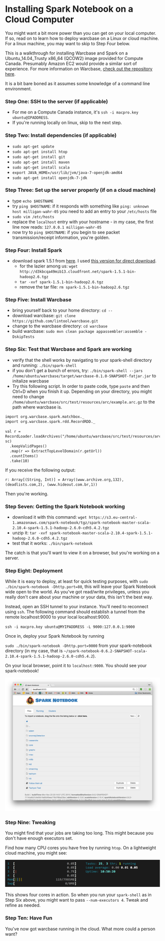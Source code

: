 # Installing Spark Notebook on a Cloud Computer

You might want a bit more power than you can get on your local computer. If so, read on to learn how to deploy warcbase on a Linux or cloud machine. For a linux machine, you may want to skip to Step Four below. 

This is a walkthrough for installing Warcbase and Spark on a Ubuntu_14.04_Trusty x86_64 (QCOW2) image provided for Compute Canada. Presumably Amazon EC2 would provide a similar sort of experience. For more information on Warcbase, [check out the repository here](https://github.com/lintool/warcbase).

It is a bit bare boned as it assumes some knowledge of a command line environment.

### Step One: SSH to the server (if applicable)
- For me on a Compute Canada instance, it's `ssh -i macpro.key ubuntu@IPADDRESS`.
- If you're running locally on linux, skip to the next step.

### Step Two: Install dependencies (if applicable)
- `sudo apt-get update`
- `sudo apt-get install htop`
- `sudo apt-get install git`
- `sudo apt-get install maven`
- `sudo apt-get install scala`
- `export JAVA_HOME=/usr/lib/jvm/java-7-openjdk-amd64`
- `sudo apt-get install openjdk-7-jdk`

### Step Three: Set up the server properly (if on a cloud machine)
- type `echo $HOSTNAME`
- try `ping $HOSTNAME`: if it responds with something like `ping: unknown host milligan-wahr-05` you need to add an entry to your `/etc/hosts` file
- `sudo vim /etc/hosts`
- replace the `localhost` entry with your hostname - in my case, the first line now reads: `127.0.0.1 milligan-wahr-05`
- now try to `ping $HOSTNAME`: if you begin to see packet transmission/receipt information, you're golden.

### Step Four: Install Spark
- download spark 1.5.1 from [here](http://spark.apache.org/downloads.html). I used [this version for direct download](http://d3kbcqa49mib13.cloudfront.net/spark-1.5.1-bin-hadoop2.6.tgz).
	- for the lazier among us: `wget http://d3kbcqa49mib13.cloudfront.net/spark-1.5.1-bin-hadoop2.6.tgz`
	- `tar -xvf spark-1.5.1-bin-hadoop2.6.tgz`
	- remove the tar file: `rm spark-1.5.1-bin-hadoop2.6.tgz`

### Step Five: Install Warcbase
- bring yourself back to your home directory: `cd --`
- download warcbase: `git clone https://github.com/lintool/warcbase.git`
- change to the warcbase directory: `cd warcbase`
- build warcbase: `sudo mvn clean package appassembler:assemble -DskipTests`

### Step Six: Test that Warcbase and Spark are working
- verify that the shell works by navigating to your spark-shell directory and running: `./bin/spark-shell`
- if you don't get a bunch of errors, try: `./bin/spark-shell --jars /home/ubuntu/warcbase/target/warcbase-0.1.0-SNAPSHOT-fatjar.jar` to initalize warcbase
- Try this following script. In order to paste code, type `paste` and then Ctrl+D when you finish it up. Depending on your directory, you might need to change `/home/ubuntu/warcbase/src/test/resources/arc/example.arc.gz` to the path where warcbase is.

```
import org.warcbase.spark.matchbox._ 
import org.warcbase.spark.rdd.RecordRDD._ 

val r = RecordLoader.loadArchives("/home/ubuntu/warcbase/src/test/resources/arc/example.arc.gz", sc)
  .keepValidPages()
  .map(r => ExtractTopLevelDomain(r.getUrl))
  .countItems()
  .take(10)
```
 
If you receive the following output:

```
r: Array[(String, Int)] = Array((www.archive.org,132), (deadlists.com,2), (www.hideout.com.br,1))
```

Then you're working.

### Step Seven: Getting the Spark Notebook working
- download it with this command: `wget https://s3.eu-central-1.amazonaws.com/spark-notebook/tgz/spark-notebook-master-scala-2.10.4-spark-1.5.1-hadoop-2.6.0-cdh5.4.2.tgz`
- unzip it: `tar -xvf spark-notebook-master-scala-2.10.4-spark-1.5.1-hadoop-2.6.0-cdh5.4.2.tgz`
- test that it works: `./bin/spark-notebook`

The catch is that you'll want to view it on a browser, but you're working on a server. 

### Step Eight: Deployment
While it is easy to deploy, at least for quick testing purposes, with `sudo ./bin/spark-notebook -Dhttp.port=80`, this will leave your Spark Notebook wide open to the world. As you've got read/write privileges, unless you really don't care about your machine or your data, this isn't the best way.

Instead, open an SSH tunnel to your instance. You'll need to reconnect using `ssh`. The following command should establish a tunnel from the remote localhost:9000 to your local localhost:9000.

`ssh -i macpro.key ubuntu@MYIPADDRESS -L 9000:127.0.0.1:9000`

Once in, deploy your Spark Notebook by running

`sudo ./bin/spark-notebook -Dhttp.port=9000` from your spark-notebook directory (in my case, that is `~/spark-notebook-0.6.2-SNAPSHOT-scala-2.10.4-spark-1.5.1-hadoop-2.6.0-cdh5.4.2`).

On your local browser, point it to `localhost:9000`. You should see your spark-notebook!

![the spark notebook in action](https://raw.githubusercontent.com/ianmilligan1/WAHR/master/images/Spark-Notebook-Cluster.png)

### Step Nine: Tweaking
You might find that your jobs are taking too long. This might because you don't have enough executors set. 

Find how many CPU cores you have free by running `htop`. On a lightweight cloud machine, you might see:

![four cores in action](https://raw.githubusercontent.com/ianmilligan1/WAHR/master/images/four-cores.png)

This shows four cores in action. So when you run your `spark-shell` as in Step Six above, you might want to pass `--num-executors 4`. Tweak and refine as needed.

### Step Ten: Have Fun
You've now got warcbase running in the cloud. What more could a person want?
